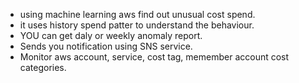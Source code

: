 
- using machine learning aws find out unusual cost spend.
- it uses history spend patter to understand the behaviour.
- YOU can get daly or weekly anomaly report.
- Sends you notification using SNS service.
- Monitor aws account, service, cost tag, memember account cost categories.